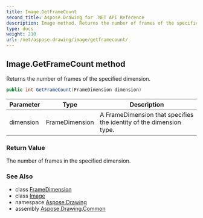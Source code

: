 ```yaml
---
title: Image.GetFrameCount
second_title: Aspose.Drawing for .NET API Reference
description: Image method. Returns the number of frames of the specified dimension
type: docs
weight: 210
url: /net/aspose.drawing/image/getframecount/
---
```

## Image.GetFrameCount method

Returns the number of frames of the specified dimension.

```csharp
public int GetFrameCount(FrameDimension dimension)
```

| Parameter | Type | Description |
| --- | --- | --- |
| dimension | FrameDimension | A FrameDimension that specifies the identity of the dimension type. |

### Return Value

The number of frames in the specified dimension.

### See Also

* class [FrameDimension](../../../aspose.drawing.imaging/framedimension/)
* class [Image](../)
* namespace [Aspose.Drawing](../../image/)
* assembly [Aspose.Drawing.Common](../../../)


